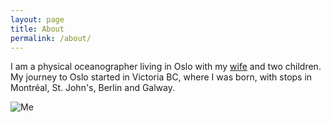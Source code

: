 ```yaml
---
layout: page
title: About
permalink: /about/
---
```


I am a physical oceanographer living in Oslo with my [wife](http://jessicabrouder.org) and two children. My journey to Oslo started in Victoria BC, where I was born, with stops in Montr&#x00E9;al, St. John's, Berlin and Galway.

![Me](IMG_4501.jpg)

<!-- This is the base Jekyll theme. You can find out more info about customizing your Jekyll theme, as well as basic Jekyll usage documentation at [jekyllrb.com](http://jekyllrb.com/) -->

<!-- You can find the source code for the Jekyll new theme at: -->
<!-- {% include icon-github.html username="jekyll" %} / -->
<!-- [minima](https://github.com/jekyll/minima) -->

<!-- You can find the source code for Jekyll at -->
<!-- {% include icon-github.html username="jekyll" %} / -->
<!-- [jekyll](https://github.com/jekyll/jekyll) -->
